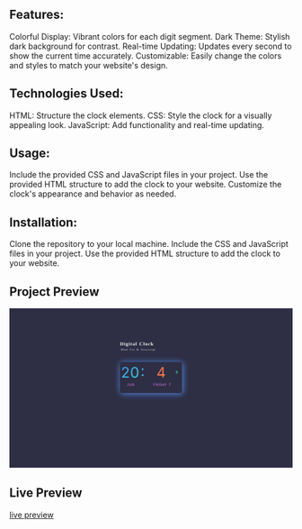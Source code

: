 ## Features:

Colorful Display: Vibrant colors for each digit segment.
Dark Theme: Stylish dark background for contrast.
Real-time Updating: Updates every second to show the current time accurately.
Customizable: Easily change the colors and styles to match your website's design.

## Technologies Used:

HTML: Structure the clock elements.
CSS: Style the clock for a visually appealing look.
JavaScript: Add functionality and real-time updating.

## Usage:

Include the provided CSS and JavaScript files in your project.
Use the provided HTML structure to add the clock to your website.
Customize the clock's appearance and behavior as needed.

## Installation:

Clone the repository to your local machine.
Include the CSS and JavaScript files in your project.
Use the provided HTML structure to add the clock to your website.
 

## Project Preview
![ChromaClock](<project preview/project preview.png>)

## Live Preview
[live preview](https://code-me-nik.github.io/ChromaClock/)



